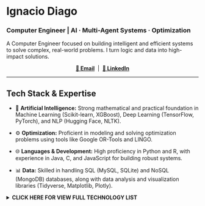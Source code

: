 # Ignacio Diago

### Computer Engineer | AI · Multi-Agent Systems · Optimization

A Computer Engineer focused on building intelligent and efficient systems to solve complex, real-world problems. I turn logic and data into high-impact solutions.

<p align="center">
  <a href="mailto:nadiva1243@gmail.com"><strong>📧 Email</strong></a> &nbsp;|&nbsp;
  <a href="https://www.linkedin.com/in/ignacio-diago-valeta-1234567891011121314/"><strong>💼 LinkedIn</strong></a>
</p>

---

## Tech Stack & Expertise

-   🤖 **Artificial Intelligence:** Strong mathematical and practical foundation in Machine Learning (Scikit-learn, XGBoost), Deep Learning (TensorFlow, PyTorch), and NLP (Hugging Face, NLTK).
  
-   ⚙️ **Optimization:** Proficient in modeling and solving optimization problems using tools like Google OR-Tools and LINGO.
  
-   🌐 **Languages & Development:** High proficiency in Python and R, with experience in Java, C, and JavaScript for building robust systems.
  
-   📊 **Data:** Skilled in handling SQL (MySQL, SQLite) and NoSQL (MongoDB) databases, along with data analysis and visualization libraries (Tidyverse, Matplotlib, Plotly).

<details>
  <summary><b>CLICK HERE FOR VIEW FULL TECHNOLOGY LIST</b></summary>

  
  <p align="left">
  <b> Programming Languages:</b><br>
     <a href="https://www.python.org" target="_blank" rel="noreferrer"> <img src="https://raw.githubusercontent.com/devicons/devicon/master/icons/python/python-original.svg" alt="python" width="40" height="40"/> </a>
     <a href="https://www.r-project.org/" target="_blank" rel="noreferrer"> <img src="https://raw.githubusercontent.com/devicons/devicon/master/icons/r/r-original.svg" alt="R" width="40" height="40"/> </a>
     <a href="https://developer.mozilla.org/en-US/docs/Web/JavaScript" target="_blank" rel="noreferrer"> <img src="https://raw.githubusercontent.com/devicons/devicon/master/icons/javascript/javascript-original.svg" alt="JavaScript" width="40" height="40"/> </a>
     <a href="https://www.java.com" target="_blank" rel="noreferrer"> <img src="https://raw.githubusercontent.com/devicons/devicon/master/icons/java/java-original.svg" alt="java" width="40" height="40"/> </a>
     <a href="https://www.cprogramming.com/" target="_blank" rel="noreferrer"> <img src="https://raw.githubusercontent.com/devicons/devicon/master/icons/c/c-original.svg" alt="c" width="40" height="40"/> </a>
  </p>

  <p align="left">
  <b> AI/ML & Data Science:</b><br>
    <a href="https://scikit-learn.org/" target="_blank" rel="noreferrer"><img src="https://upload.wikimedia.org/wikipedia/commons/0/05/Scikit_learn_logo_small.svg" alt="scikit-learn" width="40" height="40"/></a>
    <a href="https://xgboost.ai/" target="_blank" rel="noreferrer"><img src="https://img.shields.io/badge/XGBoost-006600?style=for-the-badge&logo=xgboost&logoColor=white" alt="XGBoost" /></a>
    <a href="https://www.tensorflow.org" target="_blank" rel="noreferrer"> <img src="https://raw.githubusercontent.com/devicons/devicon/master/icons/tensorflow/tensorflow-original.svg" alt="tensorflow" width="40" height="40"/> </a>
    <a href="https://pytorch.org/" target="_blank" rel="noreferrer"> <img src="https://raw.githubusercontent.com/devicons/devicon/master/icons/pytorch/pytorch-original.svg" alt="pytorch" width="40" height="40"/> </a>
    <a href="https://huggingface.co/" target="_blank" rel="noreferrer"><img src="https://huggingface.co/front/assets/huggingface_logo-noborder.svg" alt="Hugging Face" height="40"/></a>
    <a href="https://developers.google.com/optimization" target="_blank" rel="noreferrer"><img src="https://img.shields.io/badge/OR--Tools-1A73E8?style=for-the-badge&logo=google&logoColor=white" alt="OR-Tools" /></a>
  </p>
  
  <p align="left">
  <b> Databases:</b><br>
    <a href="https://www.mysql.com/" target="_blank" rel="noreferrer"><img src="https://raw.githubusercontent.com/devicons/devicon/master/icons/mysql/mysql-original-wordmark.svg" alt="MySQL" width="40" height="40"/></a> 
    <a href="https://www.sqlite.org/index.html" target="_blank" rel="noreferrer"><img src="https://img.shields.io/badge/SQLite-003B57?style=for-the-badge&logo=sqlite&logoColor=white" alt="SQLite" /></a> 
    <a href="https://www.mongodb.com/" target="_blank" rel="noreferrer"><img src="https://raw.githubusercontent.com/devicons/devicon/master/icons/mongodb/mongodb-original-wordmark.svg" alt="MongoDB" width="40" height="40"/></a> 
  </p>
</details>
